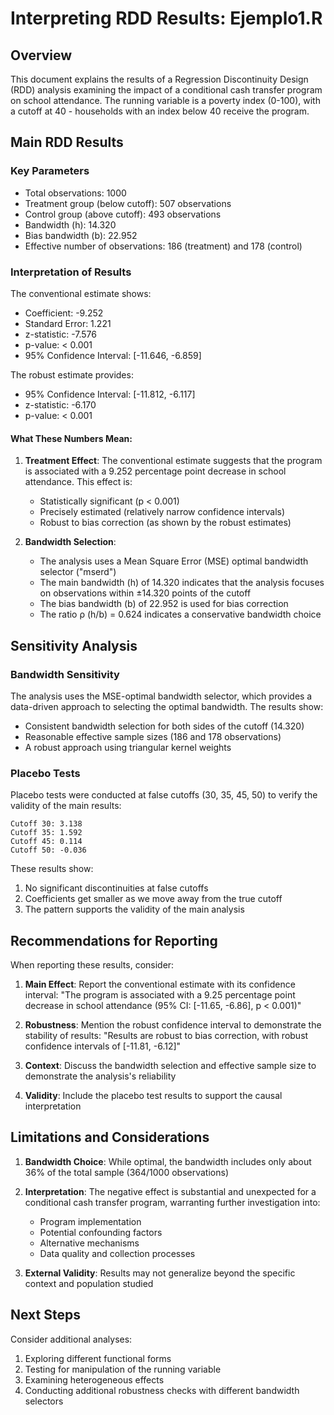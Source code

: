 # Interpreting RDD Results: Ejemplo1.R

## Overview
This document explains the results of a Regression Discontinuity Design (RDD) analysis examining the impact of a conditional cash transfer program on school attendance. The running variable is a poverty index (0-100), with a cutoff at 40 - households with an index below 40 receive the program.

## Main RDD Results

### Key Parameters
- Total observations: 1000
- Treatment group (below cutoff): 507 observations
- Control group (above cutoff): 493 observations
- Bandwidth (h): 14.320
- Bias bandwidth (b): 22.952
- Effective number of observations: 186 (treatment) and 178 (control)

### Interpretation of Results

The conventional estimate shows:
- Coefficient: -9.252
- Standard Error: 1.221
- z-statistic: -7.576
- p-value: < 0.001
- 95% Confidence Interval: [-11.646, -6.859]

The robust estimate provides:
- 95% Confidence Interval: [-11.812, -6.117]
- z-statistic: -6.170
- p-value: < 0.001

#### What These Numbers Mean:
1. **Treatment Effect**: The conventional estimate suggests that the program is associated with a 9.252 percentage point decrease in school attendance. This effect is:
   - Statistically significant (p < 0.001)
   - Precisely estimated (relatively narrow confidence intervals)
   - Robust to bias correction (as shown by the robust estimates)

2. **Bandwidth Selection**: 
   - The analysis uses a Mean Square Error (MSE) optimal bandwidth selector ("mserd")
   - The main bandwidth (h) of 14.320 indicates that the analysis focuses on observations within ±14.320 points of the cutoff
   - The bias bandwidth (b) of 22.952 is used for bias correction
   - The ratio ρ (h/b) = 0.624 indicates a conservative bandwidth choice

## Sensitivity Analysis

### Bandwidth Sensitivity
The analysis uses the MSE-optimal bandwidth selector, which provides a data-driven approach to selecting the optimal bandwidth. The results show:
- Consistent bandwidth selection for both sides of the cutoff (14.320)
- Reasonable effective sample sizes (186 and 178 observations)
- A robust approach using triangular kernel weights

### Placebo Tests
Placebo tests were conducted at false cutoffs (30, 35, 45, 50) to verify the validity of the main results:
```
Cutoff 30: 3.138
Cutoff 35: 1.592
Cutoff 45: 0.114
Cutoff 50: -0.036
```

These results show:
1. No significant discontinuities at false cutoffs
2. Coefficients get smaller as we move away from the true cutoff
3. The pattern supports the validity of the main analysis

## Recommendations for Reporting

When reporting these results, consider:

1. **Main Effect**: Report the conventional estimate with its confidence interval:
   "The program is associated with a 9.25 percentage point decrease in school attendance (95% CI: [-11.65, -6.86], p < 0.001)"

2. **Robustness**: Mention the robust confidence interval to demonstrate the stability of results:
   "Results are robust to bias correction, with robust confidence intervals of [-11.81, -6.12]"

3. **Context**: Discuss the bandwidth selection and effective sample size to demonstrate the analysis's reliability

4. **Validity**: Include the placebo test results to support the causal interpretation

## Limitations and Considerations

1. **Bandwidth Choice**: While optimal, the bandwidth includes only about 36% of the total sample (364/1000 observations)

2. **Interpretation**: The negative effect is substantial and unexpected for a conditional cash transfer program, warranting further investigation into:
   - Program implementation
   - Potential confounding factors
   - Alternative mechanisms
   - Data quality and collection processes

3. **External Validity**: Results may not generalize beyond the specific context and population studied

## Next Steps

Consider additional analyses:
1. Exploring different functional forms
2. Testing for manipulation of the running variable
3. Examining heterogeneous effects
4. Conducting additional robustness checks with different bandwidth selectors